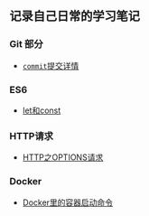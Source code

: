 ## 记录自己日常的学习笔记


### Git 部分
- [`commit`提交详情](./git/git中的commit提交.md)

### ES6
- [let和const](./es6/docs/let%E5%92%8Cconst.md)


### HTTP请求
- [HTTP之OPTIONS请求](./http/docs/options-methods.md)

### Docker
- [Docker里的容器启动命令](./docker/Docker里的容器启动命令.md)